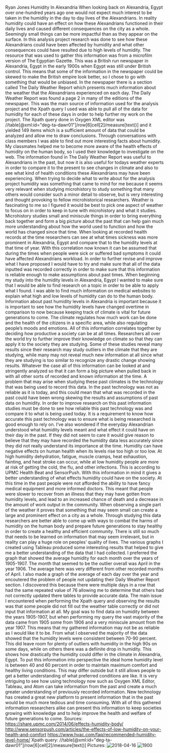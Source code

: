 Ryan Jones
Humidity In Alexandria
When looking back on Alexandria, Egypt over one-hundred years ago one would not expect much interest to be taken in the humidity in the day to day lives of the Alexandrians. In reality humidity could have an effect on how these Alexandrians functioned in their daily lives and caused different consequences on the city as a whole. Seemingly small things can be more impactful than as they appear on the surface. In this analysis project research was done to see how these Alexandrians could have been affected by humidity and what other consequences could have resulted due to high levels of humidity. The resource that was used to gather this information was from a microfilm version of The Egyptian Gazette. This was a British run newspaper in Alexandria, Egypt in the early 1900s when Egypt was still under British control. This means that some of the information in the newspaper could be skewed to make the British empire look better, so I chose to go with something that would be unbiased. In the newspaper there is a section called The Daily Weather Report which presents much information about the weather that the Alexandrians experienced on each day. The Daily Weather Report was found a page 2 in many of the editions of the newspaper. This was the main source of information used for the analysis project and the Xpath query I used was able to pull all of the data for humidity for each of these days in order to help further my work on the project. The Xpath query done in Oxygen XML editor was //table[@xml:id="deg-ta-dawr01"]/row[6]cell[2]/measure[text()] and it yielded 149 items which is a sufficient amount of data that could be analyzed and allow me to draw conclusions. Through conversations with class members I was able to find out more interesting facts about humidity. My classmates helped me to become more aware of the health effects of humidity on the human body, so I used their knowledge to investigate on the web. The information found in The Daily Weather Report was useful to Alexandrians in the past, but now it is also useful for todays weather experts in order to compare it to the present to see changes in climate and also to see what kind of health conditions these Alexandrians may have been experiencing.
	When trying to decide what to write about for the analysis project humidity was something that came to mind for me because it seems very relevant when studying microhistory to study something that many others would consider such a minor detail to observe, but is very interesting and thought provoking to fellow microhistorical researchers. Weather is fascinating to me so I figured it would be best to pick one aspect of weather to focus on in order to keep in tune with microhistory and what it studies. Microhistory studies small and miniscule things in order to bring everything back together and form a big picture about the past that can help gain much more understanding about how the world used to function and how the world has changed since that time. When looking at recorded health records at the time researchers can see at what times sickness was more prominent in Alexandria, Egypt and compare that to the humidity levels at that time of year. With this correlation now known it can be assumed that during the times when people were sick or suffered bad symptoms it could have affected Alexandrians workload. In order to further revise and improve what I have proposed I would have to try and make sure that all of the data inputted was recorded correctly in order to make sure that this information is reliable enough to make assumptions about past times.
	  When beginning my study into the humidity levels in Alexandria, Egypt I wanted to make sure that I would be able to find research on a topic in order to be able to apply what I found. I was able to find much information on medical websites to explain what high and low levels of humidity can do to the human body. Information about past humidity levels in Alexandria is important because it is important to see how the humidity levels have changed overtime in comparison to now because keeping track of climate is vital for future generations to come. The climate regulates how much work can be done and the health of the citizens in a specific area, while also regulating people’s moods and emotions. All of this information correlates together by deciding how productive a society can be at all times. Researchers all over the world try to further improve their knowledge on climate so that they can apply it to the society they are studying. Some of these studies reveal many results since their research may study outliers in the climate that they are studying, while many may not reveal much new information at all since what they are studying is too similar to recognize any drastic change showing results. Whatever the case all of this information can be looked at and stringently analyzed so that it can form a big picture when pulled back in with all other sorts of recorded and known information at the time.
	 A problem that may arise when studying these past climates is the technology that was being used to record this data. In the past technology was not as reliable as it is today, and this could mean that what was recorded in the past could have been wrong skewing the results and assumptions of past data on humidity. In order to improve research on this past information studies must be done to see how reliable this past technology was and compare it to what is being used today. It is a requirement to know how accurate this past technology was to ensure what is being researched is good enough to rely on. I’ve also wondered if the everyday Alexandrian understood what humidity levels meant and what effect it could have on their day in the past. If they did not seem to care it would give reason to believe that they may have recorded the humidity data less accurately since they did not really understand its importance at the time.
	  Humidity can have negative effects on human health when its levels rise too high or too low. At high humidity dehydration, fatigue, muscle cramps, heat exhaustion, fainting, and heat stroke can occur, while at low humidity people are more at risk of getting the cold, the flu, and other infections. This is according to UPMC Health Beat and SensorPush. With this information in mind it gives a better understanding of what effects humidity could have on the society. At this time in the past people were not afforded the ability to have fancy medical equipment and more informed doctors. This meant that people were slower to recover from an illness that they may have gotten from humidity levels, and lead to an increased chance of death and a decrease in the amount of work output in the community. When observing a single part of the weather it proves that something that may seem small can create a large and prominent effect on a city as a whole. Through studying this data researchers are better able to come up with ways to combat the harms of humidity on the human body and prepare future generations to stay healthy in order to create a healthy and efficient community. There is still so much that needs to be learned on information that may seem irrelevant, but in reality can play a huge role on peoples’ quality of lives.
	The various graphs I created using Tableau produced some interesting results that helped to give me a better understanding of the data that I had collected. I preferred the graph that showed the average humidity for each month over the years of 1905-1907. The month that seemed to be the outlier overall was April in the year 1906. The average here was very different from other recorded months of April. I also made a graph of the average of each day over the year and encoutered the problem of people not updating their Daily Weather Report section. I discovered this because there were multiple days in a row that had the same repeated value of 76 allowing me to determine that others had not correctly updated there tables to provide accurate data.
	   The main issue I encountered when performing the Xpath query and observing the results was that some people did not fill out the weather table correctly or did not input that information at all. My goal was to find data on humidity between the years 1905-1907, but when performing my query the vast majority of the data came from 1905 some from 1906 and a very miniscule amount from the year 1907. This means that my gathered information may not be as reliable as I would like it to be. From what I observed the majority of the data showed that the humidity levels were consistent between 70-90 percent. This did leave room for plenty of outliers with humidity in the high 90s on some days, while on others there was a defiinite drop in humidity. This shows how drastically the humidity could differ in the climate in Alexandria, Egypt. To put this information into perspective the ideal home humidity level is between 40 and 60 percent in order to maintain maximum comfort and healthy living conditions. This may differ outside but it still allows people to get a better understanding of what preferred conditions are like.
	  It is very intriguing to see how using technology now such as Oxygen XML Editor, Tableau, and Atom can take information from the past and create a much greater understanding of previously recorded information. New technology has created a great new platform to present information that in the past would be much more tedious and time consuming. With all of this gathered information researchers alike can present this information to keep societies growing with knowledge and to help improve the health and welfare of future generations to come.
	Sources:
https://share.upmc.com/2014/06/effects-humidity-body/
http://www.sensorpush.com/articles/the-effects-of-low-humidity-on-your-health-and-comfort
https://www.hvac.com/faq/recommended-humidity-level-home/
	Xpath query:
	//table[@xml:id="deg-ta-dawr01"]/row[6]cell[2]/measure[text()]
	Pictures:
	  ![2018-04-16](https://raw.githubusercontent.com/Ryan-Jones994/analysis/master/2018-04-16.png)
    ![1900](https://raw.githubusercontent.com/Ryan-Jones994/analysis/master/alex02.jpg)
